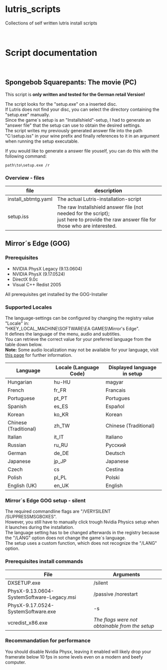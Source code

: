 # lutris_scripts
Collections of self written lutris install scripts

<br>

# Script documentation

<br>

## Spongebob Squarepants: The movie (PC)

This script is **only written and tested for the German retail Version!**   

The script looks for the "setup.exe" on a inserted disc.   
If Lutris does not find your disc, you can select the directory containing the "setup.exe" manually.   
Since the game´s setup is an "Installshield"-setup, I had to generate an "answer file" that the setup can use to obtain the desired settings.   
The script writes my previously generated answer file into the path "C:\setup.iss" in your wine prefix and finally references to it in an argument when running the setup executable.   

If you would like to generate a answer file youself, you can do this with the following command:

``` 
path\to\setup.exe /r
```

### Overview - files

file | description
-|-
install_sbtmtg.yaml | The actual Lutris-installation-script
setup.iss | The raw Installshield answer file (not needed for the script); <br>just here to provide the raw answer file for those who are interested.

## Mirror´s Edge (GOG)
### Prerequisites
* NVIDIA PhysX Legacy (9.13.0604)
* NVIDIA PhysX (9.17.0524)
* DirectX 9.0c
* Visual C++ Redist 2005

All prerequisites get installed by the GOG-Installer

### Supported Locales
The language-settings can be configured by changing the registry value "Locale" in:   
"HKEY_LOCAL_MACHINE\SOFTWARE\EA GAMES\Mirror's Edge".   
It defines the language of the menu, audio and subtitles.     
You can retrieve the correct value for your preferred language from the table down below.   
**Note:** Some audio localization may not be available for your language, visit [this page](https://www.pcgamingwiki.com/wiki/Mirror%27s_Edge#Localizations) for further information.


Language | Locale (Language Code) | Displayed language in setup
-|-|-
Hungarian		          | hu-HU   | magyar
French			          | fr_FR   | Francais
Portuguese	              | pt_PT   | Portugues
Spanish			          | es_ES   | Español
Korean			          | ko_KR   | Korean
Chinese (Traditional)	  | zh_TW   | Chinese (Traditional)
Italian			          | it_IT   | Italiano
Russian			          | ru_RU   | Pусский
German			          | de_DE   | Deutsch
Japanese		          | jp_JP   | Japanese
Czech			          | cs      | Cestina
Polish			          | pl_PL   | Polski
English (UK)		      | en_UK   | English

### Mirror´s Edge GOG setup - silent
The required commandline flags are "/VERYSILENT /SUPPRESSMSGBOXES".   
However, you still have to manually click trough Nvidia Physics setup when it launches during the installation.   
The language setting has to be changed afterwards in the registry because the "/LANG" option does not change the game´s language.   
The setup uses a custom function, which does not recognize the "/LANG" option.

### Prerequisites install commands

File | Arguments
-|-
DXSETUP.exe | /silent
PhysX-9.13.0604-SystemSoftware-Legacy.msi | /passive /norestart
PhysX-9.17.0524-SystemSoftware.exe | -s
vcredist_x86.exe | *The flags were not obtainable from the setup*

### Recommandation for performance
You should disable Nvidia Physx, leaving it enabled will likely drop your framerate below 10 fps in some levels even on a modern and beefy computer.